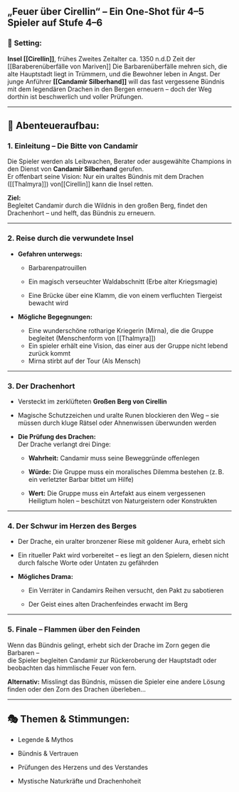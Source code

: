 ## **„Feuer über Cirellin“ – Ein One-Shot für 4–5 Spieler auf Stufe 4–6**

### 🧭 **Setting:**

**Insel [[Cirellin]]**, frühes Zweites Zeitalter  ca. 1350 n.d.D Zeit der [[Baraberenüberfälle von Mariven]]
Die Barbarenüberfälle mehren sich, die alte Hauptstadt liegt in Trümmern, und die Bewohner leben in Angst. Der junge Anführer **[[Candamir Silberhand]]** will das fast vergessene Bündnis mit dem legendären Drachen in den Bergen erneuern – doch der Weg dorthin ist beschwerlich und voller Prüfungen.

---

## 📖 **Abenteueraufbau:**

### 1. **Einleitung – Die Bitte von Candamir**

Die Spieler werden als Leibwachen, Berater oder ausgewählte Champions in den Dienst von **Candamir Silberhand** gerufen.  
Er offenbart seine Vision: Nur ein uraltes Bündnis mit dem Drachen ([[Thalmyra]]) von[[Cirellin]] kann die Insel retten.

**Ziel:**  
Begleitet Candamir durch die Wildnis in den großen Berg, findet den Drachenhort – und helft, das Bündnis zu erneuern.

---

### 2. **Reise durch die verwundete Insel**

- **Gefahren unterwegs:**
    
    - Barbarenpatrouillen
        
    - Ein magisch verseuchter Waldabschnitt (Erbe alter Kriegsmagie)
        
    - Eine Brücke über eine Klamm, die von einem verfluchten Tiergeist bewacht wird
        
- **Mögliche Begegnungen:**
    
    - Eine wunderschöne rotharige Kriegerin (Mirna), die die Gruppe begleitet (Menschenform von [[Thalmyra]]) 
    - Ein spieler erhält eine Vision, das einer aus der Gruppe nicht lebend zurück kommt
    - Mirna stirbt auf der Tour (Als Mensch)
        

---

### 3. **Der Drachenhort**

- Versteckt im zerklüfteten **Großen Berg von Cirellin**
    
- Magische Schutzzeichen und uralte Runen blockieren den Weg – sie müssen durch kluge Rätsel oder Ahnenwissen überwunden werden
    
- **Die Prüfung des Drachen:**  
    Der Drache verlangt drei Dinge:
    
    - **Wahrheit:** Candamir muss seine Beweggründe offenlegen
        
    - **Würde:** Die Gruppe muss ein moralisches Dilemma bestehen (z. B. ein verletzter Barbar bittet um Hilfe)
        
    - **Wert:** Die Gruppe muss ein Artefakt aus einem vergessenen Heiligtum holen – beschützt von Naturgeistern oder Konstrukten
        

---

### 4. **Der Schwur im Herzen des Berges**

- Der Drache, ein uralter bronzener Riese mit goldener Aura, erhebt sich
    
- Ein ritueller Pakt wird vorbereitet – es liegt an den Spielern, diesen nicht durch falsche Worte oder Untaten zu gefährden
    
- **Mögliches Drama:**
    
    - Ein Verräter in Candamirs Reihen versucht, den Pakt zu sabotieren
        
    - Der Geist eines alten Drachenfeindes erwacht im Berg
        

---

### 5. **Finale – Flammen über den Feinden**

Wenn das Bündnis gelingt, erhebt sich der Drache im Zorn gegen die Barbaren –  
die Spieler begleiten Candamir zur Rückeroberung der Hauptstadt oder beobachten das himmlische Feuer von fern.

**Alternativ:** Misslingt das Bündnis, müssen die Spieler eine andere Lösung finden oder den Zorn des Drachen überleben...

---

## 🎭 **Themen & Stimmungen:**

- Legende & Mythos
    
- Bündnis & Vertrauen
    
- Prüfungen des Herzens und des Verstandes
    
- Mystische Naturkräfte und Drachenhoheit